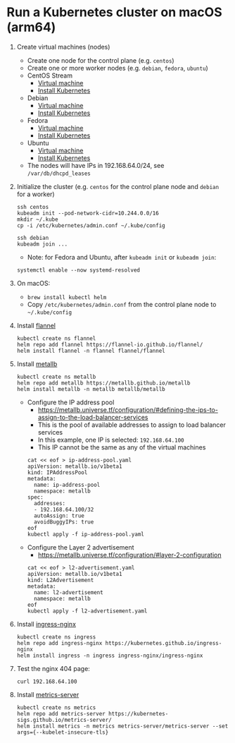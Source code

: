 # Run a Kubernetes cluster on macOS (arm64)

1. Create virtual machines (nodes)
   - Create one node for the control plane (e.g. `centos`)
   - Create one or more worker nodes (e.g. `debian`, `fedora`, `ubuntu`)
   - CentOS Stream
     - [Virtual machine](https://github.com/tyholling/packer/tree/main/centos)
     - [Install Kubernetes](https://github.com/tyholling/packer/blob/main/centos/kubelet.sh)
   - Debian
     - [Virtual machine](https://github.com/tyholling/packer/tree/main/debian)
     - [Install Kubernetes](https://github.com/tyholling/packer/blob/main/debian/kubelet.sh)
   - Fedora
     - [Virtual machine](https://github.com/tyholling/packer/tree/main/fedora)
     - [Install Kubernetes](https://github.com/tyholling/packer/blob/main/fedora/kubelet.sh)
   - Ubuntu
     - [Virtual machine](https://github.com/tyholling/packer/tree/main/ubuntu)
     - [Install Kubernetes](https://github.com/tyholling/packer/blob/main/ubuntu/kubelet.sh)
   - The nodes will have IPs in 192.168.64.0/24, see `/var/db/dhcpd_leases`

1. Initialize the cluster (e.g. `centos` for the control plane node and `debian` for a worker)
   ```
   ssh centos
   kubeadm init --pod-network-cidr=10.244.0.0/16
   mkdir ~/.kube
   cp -i /etc/kubernetes/admin.conf ~/.kube/config
   ```
   ```
   ssh debian
   kubeadm join ...
   ```
   - Note: for Fedora and Ubuntu, after `kubeadm init` or `kubeadm join`:
   ```
   systemctl enable --now systemd-resolved
   ```

1. On macOS:
   - `brew install kubectl helm`
   - Copy `/etc/kubernetes/admin.conf` from the control plane node to `~/.kube/config`

1. Install [flannel](https://github.com/flannel-io/flannel)
   ```
   kubectl create ns flannel
   helm repo add flannel https://flannel-io.github.io/flannel/
   helm install flannel -n flannel flannel/flannel
   ```
1. Install [metallb](https://github.com/metallb/metallb)
   ```
   kubectl create ns metallb
   helm repo add metallb https://metallb.github.io/metallb
   helm install metallb -n metallb metallb/metallb
   ```
   - Configure the IP address pool
     - https://metallb.universe.tf/configuration/#defining-the-ips-to-assign-to-the-load-balancer-services
     - This is the pool of available addresses to assign to load balancer services
     - In this example, one IP is selected: `192.168.64.100`
     - This IP cannot be the same as any of the virtual machines
     ```
     cat << eof > ip-address-pool.yaml
     apiVersion: metallb.io/v1beta1
     kind: IPAddressPool
     metadata:
       name: ip-address-pool
       namespace: metallb
     spec:
       addresses:
       - 192.168.64.100/32
       autoAssign: true
       avoidBuggyIPs: true
     eof
     kubectl apply -f ip-address-pool.yaml
     ```
   - Configure the Layer 2 advertisement
     - https://metallb.universe.tf/configuration/#layer-2-configuration
     ```
     cat << eof > l2-advertisement.yaml
     apiVersion: metallb.io/v1beta1
     kind: L2Advertisement
     metadata:
       name: l2-advertisement
       namespace: metallb
     eof
     kubectl apply -f l2-advertisement.yaml
     ```
1. Install [ingress-nginx](https://github.com/kubernetes/ingress-nginx)
   ```
   kubectl create ns ingress
   helm repo add ingress-nginx https://kubernetes.github.io/ingress-nginx
   helm install ingress -n ingress ingress-nginx/ingress-nginx
   ```
1. Test the nginx 404 page:
   ```
   curl 192.168.64.100
   ```
1. Install [metrics-server](https://github.com/kubernetes-sigs/metrics-server)
   ```
   kubectl create ns metrics
   helm repo add metrics-server https://kubernetes-sigs.github.io/metrics-server/
   helm install metrics -n metrics metrics-server/metrics-server --set args={--kubelet-insecure-tls}
   ```
